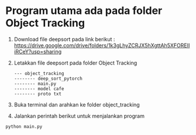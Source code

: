 # Program utama ada pada folder Object Tracking

1.  Download file deepsort pada link berikut : https://drive.google.com/drive/folders/1k3gLhyZCRJX5hXgttAh5XFOREIIiRCeY?usp=sharing
2.  Letakkan file deepsort pada folder Object Tracking

        --- object_tracking
        -------- deep_sort_pytorch
        -------- main.py
        -------- model cafe
        -------- proto txt

3.  Buka terminal dan arahkan ke folder object_tracking
4.  Jalankan perintah berikut untuk menjalankan program

```bash
python main.py
```
